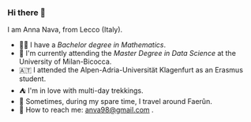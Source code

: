 ### Hi there 👋

I am Anna Nava, from Lecco (Italy).

- 👩‍🎓 I have a *Bachelor degree in Mathematics*.
- 📖 I'm currently attending the *Master Degree in Data Science* at the University of Milan-Bicocca.
- 🇦🇹 I attended the Alpen-Adria-Universität Klagenfurt as an Erasmus student.
- ⛺ I'm in love with multi-day trekkings.
- 🎲 Sometimes, during my spare time, I travel around Faerûn.
- 📧 How to reach me: anva98@gmail.com .

<!--
**anna-38/anna-38** is a ✨ _special_ ✨ repository because its `README.md` (this file) appears on your GitHub profile.

Here are some ideas to get you started:

- 🔭 I’m currently working on ...
- 🌱 I’m currently learning ...
- 👯 I’m looking to collaborate on ...
- 🤔 I’m looking for help with ...
- 💬 Ask me about ...
- 📫 How to reach me: ...
- 😄 Pronouns: ...
- ⚡ Fun fact: ...
-->
